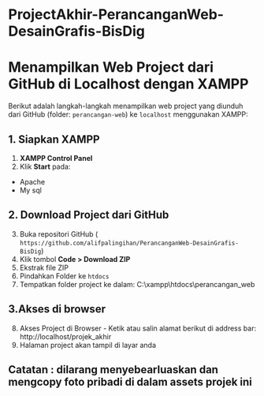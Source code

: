 # ProjectAkhir-PerancanganWeb-DesainGrafis-BisDig

# Menampilkan Web Project dari GitHub di Localhost dengan XAMPP

Berikut adalah langkah-langkah menampilkan web project yang diunduh dari GitHub (folder: `perancangan-web`) ke `localhost` menggunakan XAMPP:

## 1. Siapkan XAMPP
1. **XAMPP Control Panel**
2. Klik **Start** pada:
  - Apache
  - My sql

## 2. Download Project dari GitHub
3. Buka repositori GitHub ( `https://github.com/alifpalingihan/PerancanganWeb-DesainGrafis-BisDig`)
4. Klik tombol **Code > Download ZIP**
5. Ekstrak file ZIP
6. Pindahkan Folder ke `htdocs`
7. Tempatkan folder project ke dalam: C:\xampp\htdocs\perancangan_web

## 3.Akses di browser 
8. Akses Project di Browser - Ketik atau salin alamat berikut di address bar:
   http://localhost/projek_akhir
9. Halaman project akan tampil di layar anda

## Catatan : dilarang menyebearluaskan dan mengcopy foto pribadi di dalam assets projek ini
